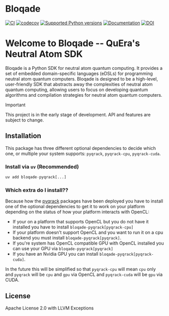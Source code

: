 # Bloqade

[![CI](https://github.com/QuEraComputing/bloqade/actions/workflows/ci.yml/badge.svg)](https://github.com/QuEraComputing/bloqade/actions/workflows/ci.yml)
[![codecov](https://codecov.io/gh/QuEraComputing/bloqade/graph/badge.svg?token=BpHsAYuzdo)](https://codecov.io/gh/QuEraComputing/bloqade)
[![Supported Python versions](https://img.shields.io/pypi/pyversions/bloqade.svg?color=%2334D058)](https://pypi.org/project/bloqade)
[![Documentation](https://img.shields.io/badge/Documentation-6437FF)](https://bloqade.quera.com/)
[![DOI](https://zenodo.org/badge/629628885.svg)](https://zenodo.org/doi/10.5281/zenodo.11114109)


# Welcome to Bloqade -- QuEra's Neutral Atom SDK

Bloqade is a Python SDK for neutral atom quantum computing. It provides a set of embedded domain-specific languages (eDSLs) for programming neutral atom quantum computers. Bloqade is designed to be a high-level, user-friendly SDK that abstracts away the complexities of neutral atom quantum computing, allowing users to focus on developing quantum algorithms and compilation strategies for neutral atom quantum computers.

> [!IMPORTANT]
>
> This project is in the early stage of development. API and features are subject to change.

## Installation

This package has three different optional dependencies to decide which one, or multiple your system supports: `pyqrack`, `pyqrack-cpu`, `pyqrack-cuda`.

### Install via `uv` (Recommended)

```py
uv add bloqade-pyqrack[...]
```

### Which extra do I install??

Because how the [pyqrack](https://github.com/unitaryfund/pyqrack) packages have been deployed you have to install one of the optional dependencies to get it to work on your platform depending on the status of how your platform interacts with OpenCL:

* If your on a platform that supports OpenCL but you do not have it installed you have to install `bloqade-pyqrack[pyqrack-cpu]`
* If your platform doesn't support OpenCL and you want to run it on a cpu backend you must install `bloqade-pyqrack[pyqrack]`.
* If you're system has OpenCL compatible GPU with OpenCL installed you can use your GPU via `bloqade-pyqrack[pyqrack]`
* If you have an Nvidia GPU you can install `bloqade-pyqrack[pyqrack-cuda]`.

In the future this will be simplified so that `pyqrack-cpu` will mean `cpu` only and `pyqrack` will be `cpu` and `gpu` via OpenCL and `pyqrack-cuda` will be `gpu` via CUDA.


## License

Apache License 2.0 with LLVM Exceptions
